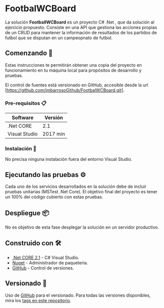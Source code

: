 
# FootbalWCBoard
La solución **FootballWCBoard** es un proyecto C# .Net , que da solución al ejercicio propuesto. Consiste en una API  que gestiona las acciones propias de un CRUD para mantener la información de resultados de los partidos de futbol que se disputan en un campeopnato de futbol.


## Comenzando 🚀
Estas instrucciones te permitirán obtener una copia del proyecto en funcionamiento en tu máquina local para propósitos de desarrollo y pruebas.

El control de fuentes está versionado en GitHub, accesible desde la url 
[https://github.com/jmbarrosoGithub/FootbalWCBoard.git].

### Pre-requisitos 📋

Software 	  | Versión
------------- | -------
.Net CORE	  | 2.1
Visual Studio | 2017 min

### Instalación 🔧
No precisa  ninguna instalación fuera del entorno Visual Studio.

## Ejecutando las pruebas ⚙️
Cada uno de los servicios desarrollados en la solución debe de incluir pruebas unitarias (MSTest .Net Core).
El objetivo final del proyecto es tener un 100% del código cubierto con estas pruebas.
   
## Despliegue 📦
No es objetivo de esta fase desplegar la solución en un servidor  productivo.

## Construido con 🛠️
* [.Net CORE 2.1](https://dotnet.microsoft.com/en-us/download/dotnet/2.1) - C# Visual Studio.
* [Nuget](https://api.nuget.org/v3/index.json) - Administrador de paqueteria.
* [GitHub](https://github.com/) - Control de versiones.

## Versionado 📌
Uso de  [GitHub](https://github.com/) para el versionado. 
Para todas las versiones disponibles, mira los [tags en este repositorio](https://github.com/jmbarrosoGithub/FootbalWCBoard.git).

